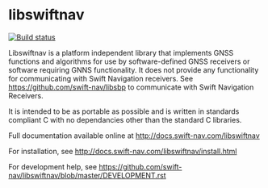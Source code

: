 libswiftnav
===========

[![Build status][1]][2]

Libswiftnav is a platform independent library that implements GNSS functions
and algorithms for use by software-defined GNSS receivers or software requiring
GNNS functionality.  It does not provide any functionality for communicating with
Swift Navigation receivers. See https://github.com/swift-nav/libsbp to communicate
with Swift Navigation Receivers.

It is intended to be as portable as possible and is written in standards
compliant C with no dependancies other than the standard C libraries.

Full documentation available online at http://docs.swift-nav.com/libswiftnav

For installation, see http://docs.swift-nav.com/libswiftnav/install.html

For development help, see https://github.com/swift-nav/libswiftnav/blob/master/DEVELOPMENT.rst

[1]: https://travis-ci.org/swift-nav/libswiftnav.png
[2]: https://travis-ci.org/swift-nav/libswiftnav
